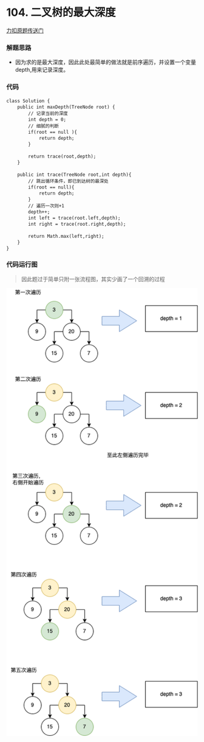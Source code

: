 # 104. 二叉树的最大深度
[力扣原题传送门](https://leetcode-cn.com/problems/maximum-depth-of-binary-tree/)

### 解题思路
* 因为求的是最大深度，因此此处最简单的做法就是前序遍历，并设置一个变量depth,用来记录深度。

### 代码
```
class Solution {
    public int maxDepth(TreeNode root) {
        // 记录当前的深度
        int depth = 0;
        // 细腻的判断
        if(root == null ){
            return depth;
        }

        return trace(root,depth);
    }

    public int trace(TreeNode root,int depth){
        // 跳出循环条件，即已到达树的最深处
        if(root == null){
            return depth;
        }
        // 遍历一次则+1
        depth++;
        int left = trace(root.left,depth);
        int right = trace(root.right,depth);

        return Math.max(left,right);
    }
}
```

### 代码运行图
> 因此题过于简单只附一张流程图，其实少画了一个回溯的过程
<img src="./resources/104图解.png" style="margin: 0 auto; width: 600px;" />

